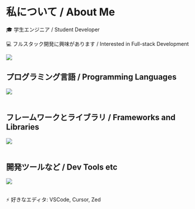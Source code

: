 # 私について / About Me

🎓 学生エンジニア / Student Developer

💻 フルスタック開発に興味があります / Interested in Full-stack Development

![](https://github-readme-stats.vercel.app/api/top-langs?username=Sangikouser&show_icons=true&locale=en&layout=compact)

## プログラミング言語 / Programming Languages

<img src="https://skillicons.dev/icons?i=html,java,js,css,ts,python,swift" /> <br /><br />

## フレームワークとライブラリ / Frameworks and Libraries

<img src="https://skillicons.dev/icons?i=react,express,flask" /> <br /><br />

## 開発ツールなど / Dev Tools etc

<img src="https://skillicons.dev/icons?i=github,vscode,docker,mysql" /> <br /><br />

⚡ 好きなエディタ: VSCode, Cursor, Zed
